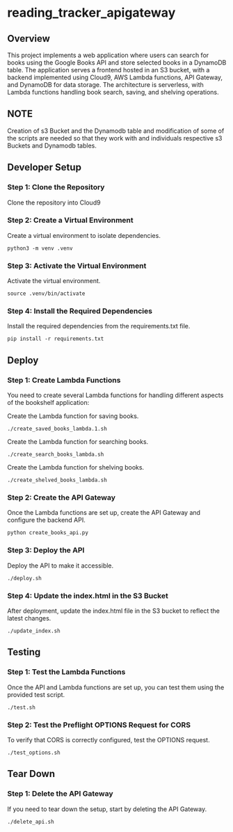 # reading_tracker_apigateway

## Overview

This project implements a web application where users can search for books using the Google Books API and store selected books in a DynamoDB table. The application serves a frontend hosted in an S3 bucket, with a backend implemented using Cloud9, AWS Lambda functions, API Gateway, and DynamoDB for data storage. The architecture is serverless, with Lambda functions handling book search, saving, and shelving operations.

## NOTE

Creation of s3 Bucket and the Dynamodb table and modification of some of the scripts are needed so that they work with and individuals respective s3 Buckets and Dynamodb tables.



## Developer Setup

### Step 1: Clone the Repository

Clone the repository into Cloud9

### Step 2: Create a Virtual Environment

Create a virtual environment to isolate dependencies.

```
python3 -m venv .venv
```
### Step 3: Activate the Virtual Environment
Activate the virtual environment.

```
source .venv/bin/activate
```

### Step 4: Install the Required Dependencies
Install the required dependencies from the requirements.txt file.

```
pip install -r requirements.txt
```
## Deploy

### Step 1: Create Lambda Functions
You need to create several Lambda functions for handling different aspects of the bookshelf application:

Create the Lambda function for saving books.

```
./create_saved_books_lambda.1.sh
```

Create the Lambda function for searching books.

```
./create_search_books_lambda.sh
```

Create the Lambda function for shelving books.

```
./create_shelved_books_lambda.sh
```

### Step 2: Create the API Gateway
Once the Lambda functions are set up, create the API Gateway and configure the backend API.

```
python create_books_api.py
```

### Step 3: Deploy the API
Deploy the API to make it accessible.


```
./deploy.sh
```

### Step 4: Update the index.html in the S3 Bucket
After deployment, update the index.html file in the S3 bucket to reflect the latest changes.

```
./update_index.sh
```

## Testing

### Step 1: Test the Lambda Functions
Once the API and Lambda functions are set up, you can test them using the provided test script.

```
./test.sh
```

### Step 2: Test the Preflight OPTIONS Request for CORS
To verify that CORS is correctly configured, test the OPTIONS request.

```
./test_options.sh
```

## Tear Down

### Step 1: Delete the API Gateway
If you need to tear down the setup, start by deleting the API Gateway.

```
./delete_api.sh
```
